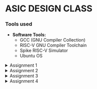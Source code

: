 # ASIC DESIGN CLASS

### Tools used
- **Software Tools:**
  - GCC (GNU Compiler Collection)
  - RISC-V GNU Compiler Toolchain
  - Spike RISC-V Simulator
  - Ubuntu OS 

<details>
<summary> Assignment 1</summary>
<br>


### Write a C Program and compile it using the GCC compiler to get Output O0 

### * Step 1:- Download leafpad editor in the terminal by using the sudo apt command.

![Leafpad](https://github.com/user-attachments/assets/86e220c4-b8d2-4ce3-94fa-ff5ad14fa29a)
### * Step 2:- Open a new file in the leafpad editor and write the desired c program and save it
### * Step 3:- After saving the file compile it using the GCC Compiler
### * Step 4:- Print the output of the code O0.
<br>

![Output](https://github.com/user-attachments/assets/2d5398da-343b-4974-b09c-a4e1896a1202)

<br>

![sum1ton](https://github.com/user-attachments/assets/d3fb1189-f3db-4bbf-9fe3-8bbacbcfca09)
</details>


<details>
<summary> Assignment 2</summary>
<br>

### To compile and verify the c code on the riscv compiler and verifying the number of lines in the assembly language code manually

### Materials and Tools
  - GCC (GNU Compiler Collection)
  - RISC-V GNU Compiler Toolchain
  - Ubuntu OS

### Step 1:- Compiling the c code on the RISCV compiler

```c
#include<stdio.h>
int main()
{
int i,sum=0,n=57;
for(i=0;i<=n;i++)
{
sum+=i;
}
printf("The Sum of the numbers from 1 to %d is %d ",n ,sum);
return 0;
}
```

### Output:-

```plaintext
THe output of the code is 1653
```

## Screenshots of the compiled result 

![riscv gcc 01](https://github.com/user-attachments/assets/8d413890-5c3a-4883-a5d5-2a61c52349b4)

![riscv gcc ofast](https://github.com/user-attachments/assets/2c7477dc-4667-434a-9ef0-8624b6362f36)

### Step 2:- Get the assembly language code for the given c file

### Once we get the assembly language code we then verify the number of addresses in the code by subtracting the address next to the last line of the code with the first address and dividing the same by 4 since 4 bytes of data is used by each address line

![assembly code riscv gcc 01](https://github.com/user-attachments/assets/174a462f-eabc-4b51-abc1-e898e7c0a3ae)

![assembly code riscv gcc ofast](https://github.com/user-attachments/assets/9e6b5fe8-f404-4e4f-a537-656358699061)

</details>

<details>
<summary> Assignment 3</summary>
<br>
  
## Assignment 3
### Task 1:- 
To find the output of the C program on the RISC V Compiler using the Spike command and debug the code

### In assignment 1 we have compiled and found the output of the c code using the GCC compiler and have found the sum of the n numbers. In assignment 2 we have looked at the assembly code for the same using the objdump command on the RISC V compiler. In assignment 3 we are going to have find the result of the n numbers on the RISCV compiler using the SPIKE command

## Code for compiling the objdump file
```bash
spike pk sum1ton.o
```
### The compiled code using SPIKE command
![result from gcc compiler](https://github.com/user-attachments/assets/4184bd6a-8bc4-40ba-bc97-4c040b7c960a)

### The assembly code of O1
![assembly code](https://github.com/user-attachments/assets/5dc5673f-202b-4896-875c-78242dfb6dac)

### The assembly code of Ofast
![assembly code_ ofast](https://github.com/user-attachments/assets/c743439b-7dea-4e59-86fa-76a79cd51bd5)



## Code for debugging the assembly code obtained in assignment 2
```bash
spike -d pk sum1ton.o
```
### From the assembly code we can see that the first address is at 10184. In order to debug the code we need the program counter to point at this address location. Therefore we use the following command to place the program counter on the the location 10184.

```bash
until pc 0 10184
```
###Similarly we can apply the same logic for Ofast code

```bash
until pc 0 100bo
```

### The first instruction involves the stack pointer. Therefore in order to check the initial and final contents of the stack pointer we use the follwoing code. [O1]

```bash
reg 0 sp
```
### The following are the initial contents of the stack pointer

![stack pointer contents](https://github.com/user-attachments/assets/15734fb6-4390-4a8a-8c46-3d208c517225)
### In the assembly code we can see that the value of the stack pointer is being reduced by 10 in hexadecimal we is equivalent to being reduced by 16 in decimal notation

### After running the first line of the code the contents of the stack pointer get modified and we get the follwoing result

![modified sp](https://github.com/user-attachments/assets/03f6cb0c-2d06-42e1-a38c-36c63a921e6b)

### Similarly for the register a0 we observe the following initial and final contents [ O-fast]

```bash
reg 0 a0
```

![a0 initial contents](https://github.com/user-attachments/assets/2156c1c6-da00-4a39-8b49-b66eab93d527)

### Similarly we can do the same for all the other instructions in the code and find out the contents in the respective addressing locations and their updated values once we execute the lines in the debugger.

</details>

<details>
<summary> Assignment 4 </summary>
<br>

## Task 1:-
RISC-V, a popular open-source instruction set architecture (ISA), employs six basic instruction formats to encode various operations. These formats are designed for efficiency and flexibility. They are as follows:-

## Overview of the RISK V architecture:-
![Risc v architecture](https://github.com/user-attachments/assets/0886862c-554e-44b2-9cd3-80d553964f96)


- ###  R-Type (Register)
  Purpose: Used for arithmetic and logical operations.
  - Format:
    - opcode: 7 bits
    - rd (destination register): 5 bits
    - funct3: 3 bits
    - rs1 (source register 1): 5 bits
    - rs2 (source register 2): 5 bits
    - funct7: 7 bits

- ###  I-Type (Immediate)
  Purpose: Used for immediate arithmetic operations, load instructions, and certain system instructions.

  - Format:  
    - opcode: 7 bits
    - rd (destination register): 5 bits
    - funct3: 3 bits
    - rs1 (source register): 5 bits
    - immediate: 12 bits

- ### S-Type (Store)
  Purpose: Used for store instructions.

  - Format:  
    - opcode: 7 bits
    - immediate[11:5]: 7 bits
    - funct3: 3 bits
    - rs1 (source register 1): 5 bits
    - rs2 (source register 2): 5 bits
    - immediate[4:0]: 5 bits
    
- ### B-Type (Branch)
  Purpose: Used for branch instructions.

  - Format:
  
    - opcode: 7 bits
    - immediate[12]: 1 bit
    - immediate[10:5]: 6 bits
    - funct3: 3 bits
    - rs1 (source register 1): 5 bits
    - rs2 (source register 2): 5 bits
    - immediate[4:1]: 4 bits
    - immediate[11]: 1 bit

- ### U-Type (Upper Immediate)
  Purpose: Used for instructions that need a large immediate value (e.g., LUI).

  - Format:
  
    - opcode: 7 bits
    - rd (destination register): 5 bits
    - immediate: 20 bits

- ### J-Type (Jump)
  Purpose: Used for jump instructions (e.g., JAL).

  - Format:
  
    - opcode: 7 bits
    - rd (destination register): 5 bits
    - immediate[20]: 1 bit
    - immediate[10:1]: 10 bits
    - immediate[11]: 1 bit
    - immediate[19:12]: 8 bits
   
- ### Instruction Breakdown for the code given:
    - ### ADD r10, r11, r12
    
      - Type: R-Type
      - Opcode: 0110011
      - funct3: 000
      - funct7: 0000000
      - rs1: 11 (r11)
      - rs2: 12 (r12)
      - rd: 10 (r10)
      - <code style="color : name_color"> Binary encoding: 0000000 01100 01011 000 01010 0110011</code>
      
    - ### SUB r12, r10, r11

      - Type: R-Type
      - Opcode: 0110011
      - funct3: 000
      - funct7: 0100000
      - rs1: 10 (r10)
      - rs2: 11 (r11)
      - rd: 12 (r12)
      - <code style="color : name_color"> Binary encoding: 0100000 01011 01010 000 01100 0110011 </code>

    - ### AND r11, r10, r12
    
      - Type: R-Type
      - Opcode: 0110011
      - funct3: 111
      - funct7: 0000000
      - rs1: 10 (r10)
      - rs2: 12 (r12)
      - rd: 11 (r11)
      - <code style="color : name_color"> Binary encoding: 0000000 01100 01010 111 01011 0110011 </code>
 
    - ### OR r8, r11, r5
    
      - Type: R-Type
      - Opcode: 0110011
      - funct3: 110
      - funct7: 0000000
      - rs1: 11 (r11)
      - rs2: 5 (r5)
      - rd: 8 (r8)
      - <code style="color : name_color">Binary encoding: 0000000 00101 01011 110 01000 0110011 </code>

    - ### XOR r8, r10, r4
    
      - Type: R-Type
      - Opcode: 0110011
      - funct3: 100
      - funct7: 0000000
      - rs1: 10 (r10)
      - rs2: 4 (r4)
      - rd: 8 (r8) 
      - <code style="color : name_color"> Binary encoding: 0000000 00100 01010 100 01000 0110011 </code>

    - ### SLT r0, r1, r4
    
      - Type: R-Type
      - Opcode: 0110011
      - funct3: 010
      - funct7: 0000000
      - rs1: 1 (r1)
      - rs2: 4 (r4)
      - rd: 0 (r0)
      - <code style="color : name_color"> Binary encoding: 0000000 00100 00001 010 00000 0110011 </code>

    - ### ADDI r2, r2, 5
    
      - Type: I-Type
      - Opcode: 0010011
      - funct3: 000
      - imm[11:0]: 000000000101
      - rs1: 2 (r2)
      - rd: 2 (r2)
      - <code style="color : name_color"> Binary encoding: 000000000101 00010 000 00010 0010011 </code>
    
    - ### SW r2, r0, 4
    
      - Type: S-Type
      - Opcode: 0100011
      - funct3: 010
      - imm[11:5]: 0000000
      - rs1: 0 (r0)
      - rs2: 2 (r2)
      - imm[4:0]: 00100
      - <code style="color : name_color"> Binary encoding: 0000000 00010 00000 010 00100 0100011 </code>

    - ### SRL r6, r1, r1
    
      - Type: R-Type
      - Opcode: 0110011
      - funct3: 101
      - funct7: 0000000
      - rs1: 1 (r1)
      - rs2: 1 (r1)
      - rd: 6 (r6)
      - <code style="color : name_color"> Binary encoding: 0000000 00001 00001 101 00110 0110011 </code>

    - ### BNE r0, r0, 20
    
      - Type: B-Type
      - Opcode: 1100011
      - funct3: 001
      - imm[12]: 0
      - imm[10:5]: 000010
      - rs1: 0 (r0)
      - rs2: 0 (r0)
      - imm[4:1]: 0100
      - imm[11]: 0
      - <code style="color : name_color"> Binary encoding: 000000 00000 00000 001 0100 00000 1100011 </code>

    - ### BEQ r0, r0, 15
    
      - Type: B-Type
      - Opcode: 1100011
      - funct3: 000
      - imm[12]: 0
      - imm[10:5]: 000001
      - rs1: 0 (r0)
      - rs2: 0 (r0)
      - imm[4:1]: 1110
      - imm[11]: 0
      - <code style="color : name_color"> Binary encoding: 000000 00000 00000 000 1110 00000 1100011 </code>

    - ### LW r3, r1, 2
    
      - Type: I-Type
      - Opcode: 0000011
      - funct3: 010
      - imm[11:0]: 000000000010
      - rs1: 1 (r1)
      - rd: 3 (r3)
      - <code style="color : name_color"> Binary encoding: 000000000010 00001 010 00011 0000011 </code>

    - ### SLL r5, r1, r1
    
      - Type: R-Type
      - Opcode: 0110011
      - funct3: 001
      - funct7: 0000000
      - rs1: 1 (r1)
      - rs2: 1 (r1)
      - rd: 5 (r5)
      - <code style="color : name_color"> Binary encoding: 0000000 00001 00001 001 00101 0110011 </code>


## The final table for the instructions is as follows:-

| Assembly Instruction | Instruction format         |  Hexadecimal equivalent                             | Binary equivalent
|----------------------|----------------------------|-----------------------------------------------------|-------------------
| ADD r10, r11, r12    | R                          | <code style="color : name_color"> 0x00C58533 </code>| 0000 0000 1100 0101 1000 0101 0011 0011
| SUB r12, r10, r11    | R                          | <code style="color : name_color"> 0x40B50633 </code>| 0100 0000 1011 0101 0000 0110 0011 0011
| AND r11, r10, r12    | R                          | <code style="color : name_color"> 0x00C575B3 </code>| 0000 0000 1100 0101 0111 0101 1011 0011
| OR r8, r11, r5       | R                          | <code style="color : name_color"> 0x0055E433 </code>| 0000 0000 0101 0101 1110 0100 0011 0011
| XOR r8, r10, r4      | R                          | <code style="color : name_color"> 0x00454433 </code>| 0000 0000 0100 0101 0100 0100 0011 0011
| SLT r00, r1, r4      | R                          | <code style="color : name_color"> 0x0040A033 </code>| 0000 0000 0100 0000 1010 0000 0011 0011
| ADDI r02, r2, 5      | I                          | <code style="color : name_color"> 0x00510113 </code>| 0000 0000 0101 0001 0000 0001 0001 0011
| SW r2, r0, 4         | S                          | <code style="color : name_color"> 0x00202123 </code>| 0000 0000 0010 0000 0010 0001 0010 0011
| SRL r06, r01, r1     | R                          | <code style="color : name_color"> 0x0010D333 </code>| 0000 0000 0001 0000 1101 0011 0011 0011
| BNE r0, r0, 20       | B                          | <code style="color : name_color"> 0x00001063 </code>| 0000 0000 0000 0000 0001 0000 0110 0011
| BEQ r0, r0, 15       | B                          | <code style="color : name_color"> 0x00000063 </code>| 0000 0000 0000 0000 0000 0000 0110 0011
| LW r03, r01, 2       | I                          | <code style="color : name_color"> 0x0020A183 </code>| 0000 0000 0010 0000 1010 0001 1000 0011
| SLL r05, r01, r1     | R                          | <code style="color : name_color"> 0x001092B3 </code>| 0000 0000 0001 0000 1001 0010 1011 0011
 

### Task 2:-


